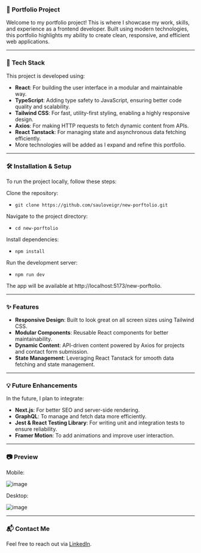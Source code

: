 
### 📄 **Portfolio Project**
Welcome to my portfolio project! This is where I showcase my work, skills, and experience as a frontend developer. Built using modern technologies, this portfolio highlights my ability to create clean, responsive, and efficient web applications.

---

### 🚀 **Tech Stack**
This project is developed using:

* **React**: For building the user interface in a modular and maintainable way.
* **TypeScript**: Adding type safety to JavaScript, ensuring better code quality and scalability.
* **Tailwind CSS**: For fast, utility-first styling, enabling a highly responsive design.
* **Axios**: For making HTTP requests to fetch dynamic content from APIs.
* **React Tanstack**: For managing state and asynchronous data fetching efficiently.
* More technologies will be added as I expand and refine this portfolio.

---

### 🛠️ **Installation & Setup**
To run the project locally, follow these steps:

Clone the repository:
* ``git clone https://github.com/sauloveigr/new-porftolio.git``

Navigate to the project directory:
* ``cd new-porftolio``

Install dependencies:
* ``npm install``

Run the development server:
* ``npm run dev``

The app will be available at http://localhost:5173/new-porftolio.

---

### ✨ **Features**

* **Responsive Design**: Built to look great on all screen sizes using Tailwind CSS.
* **Modular Components**: Reusable React components for better maintainability.
* **Dynamic Content**: API-driven content powered by Axios for projects and contact form submission.
* **State Management**: Leveraging React Tanstack for smooth data fetching and state management.

---

### 💡 **Future Enhancements**
In the future, I plan to integrate:

* **Next.js**: For better SEO and server-side rendering.
* **GraphQL**: To manage and fetch data more efficiently.
* **Jest & React Testing Library**: For writing unit and integration tests to ensure reliability.
* **Framer Motion**: To add animations and improve user interaction.

---

  
### 📷 **Preview**

Mobile:

![image](https://github.com/user-attachments/assets/9a878a2b-3ed7-4dd8-a5db-3a5c97531371)

Desktop:

![image](https://github.com/user-attachments/assets/19ed3f80-7a30-411b-a0bc-c98ce9f0c7a2)

---

### 📬 **Contact Me**
Feel free to reach out via [LinkedIn](https://www.linkedin.com/in/saulosrv/).



  

  


